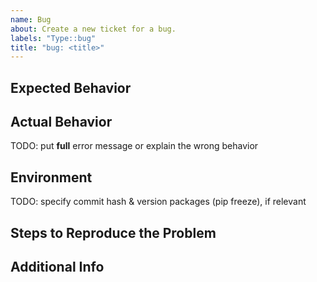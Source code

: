 ```yaml
---
name: Bug
about: Create a new ticket for a bug.
labels: "Type::bug"
title: "bug: <title>"
---
```


## Expected Behavior

## Actual Behavior

TODO: put **full** error message or explain the wrong behavior

## Environment

TODO: specify commit hash & version packages (pip freeze), if relevant

## Steps to Reproduce the Problem

## Additional Info
